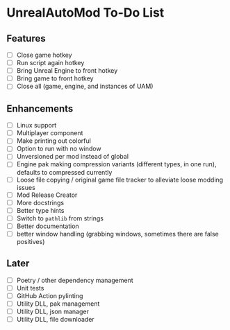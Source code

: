 # UnrealAutoMod To-Do List

## Features
- [ ] Close game hotkey
- [ ] Run script again hotkey
- [ ] Bring Unreal Engine to front hotkey
- [ ] Bring game to front hotkey
- [ ] Close all (game, engine, and instances of UAM)

## Enhancements
- [ ] Linux support
- [ ] Multiplayer component
- [ ] Make printing out colorful
- [ ] Option to run with no window
- [ ] Unversioned per mod instead of global
- [ ] Engine pak making compression variants (different types, in one run), defaults to compressed currently
- [ ] Loose file copying / original game file tracker to alleviate loose modding issues
- [ ] Mod Release Creator
- [ ] More docstrings
- [ ] Better type hints
- [ ] Switch to `pathlib` from strings
- [ ] Better documentation
- [ ] better window handling (grabbing windows, sometimes there are false positives)

## Later
- [ ] Poetry / other dependency management
- [ ] Unit tests
- [ ] GitHub Action pylinting
- [ ] Utility DLL, pak management
- [ ] Utility DLL, json manager
- [ ] Utility DLL, file downloader

